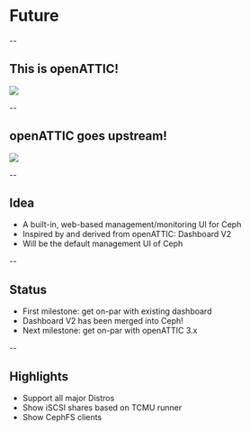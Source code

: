 # Future

--

## This is openATTIC!

<img src="images/openattic-login.png" style="background:none; border:none; box-shadow:none;">

--

## openATTIC goes upstream!

<img src="images/upstream-login.png" style="background:none; border:none; box-shadow:none;">

-- 

## Idea

* A built-in, web-based management/monitoring UI for Ceph
* Inspired by and derived from openATTIC: Dashboard V2
* Will be the default management UI of Ceph

--

## Status

* First milestone: get on-par with existing dashboard
* Dashboard V2 has been merged into Ceph!
* Next milestone: get on-par with openATTIC 3.x

--

## Highlights

* Support all major Distros
* Show iSCSI shares based on TCMU runner
* Show CephFS clients
